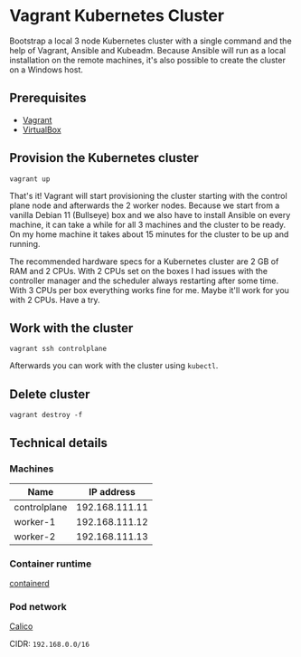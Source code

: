 # Vagrant Kubernetes Cluster

Bootstrap a local 3 node Kubernetes cluster with a single command and the help of Vagrant, Ansible and Kubeadm.
Because Ansible will run as a local installation on the remote machines, it's also possible to create the cluster on a Windows host.

## Prerequisites

- [Vagrant](https://www.vagrantup.com)
- [VirtualBox](https://www.virtualbox.org)

## Provision the Kubernetes cluster

```text
vagrant up
```

That's it! Vagrant will start provisioning the cluster starting with the control plane node and afterwards the 2 worker nodes.
Because we start from a vanilla Debian 11 (Bullseye) box and we also have to install Ansible on every machine, it can take a while for all 3 machines and the cluster to be ready. On my home machine it takes about 15 minutes for the cluster to be up and running.

The recommended hardware specs for a Kubernetes cluster are 2 GB of RAM and 2 CPUs.
With 2 CPUs set on the boxes I had issues with the controller manager and the scheduler always restarting after some time. With 3 CPUs per box everything works fine for me. Maybe it'll work for you with 2 CPUs. Have a try.

## Work with the cluster

```text
vagrant ssh controlplane
```

Afterwards you can work with the cluster using `kubectl`.

## Delete cluster

```text
vagrant destroy -f
```

## Technical details

### Machines

|     Name     |   IP address   |
|--------------|----------------|
| controlplane | 192.168.111.11 |
|   worker-1   | 192.168.111.12 |
|   worker-2   | 192.168.111.13 |

### Container runtime

[containerd](https://containerd.io)

### Pod network

[Calico](https://docs.projectcalico.org/about/about-calico)

CIDR: `192.168.0.0/16`
